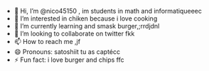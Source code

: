 - 👋 Hi, I’m @nico45150 , im students in math and informatiqueeec
- 👀 I’m interested in chiken because i love cooking
- 🌱 I’m currently learning and smask burger,;rrdjdnl
- 💞️ I’m looking to collaborate on twitter fkk
- 📫 How to reach me ,jf
- 😄 Pronouns: satoshiit tu as captécc
- ⚡ Fun fact: i love burger and chips
ffc
<!---
nico45150/nico45150 is a ✨ special ✨ repository because its `README.md` (this file) appears on your GitHub profile.
You can click the Preview link to take a look at your changes.
--->

